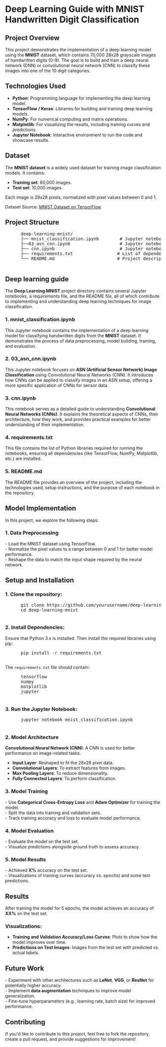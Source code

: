 <h1>Deep Learning Guide with MNIST Handwritten Digit Classification</h1>

  <h2>Project Overview</h2>
  <p>
      This project demonstrates the implementation of a deep learning model using the <strong>MNIST</strong> dataset, which contains 70,000 28x28 grayscale images of handwritten digits (0-9).
      The goal is to build and train a deep neural network (DNN) or convolutional neural network (CNN) to classify these images into one of the 10 digit categories.
  </p>

  <h2>Technologies Used</h2>
  <ul>
      <li><strong>Python</strong>: Programming language for implementing the deep learning model.</li>
      <li><strong>TensorFlow / Keras</strong>: Libraries for building and training deep learning models.</li>
      <li><strong>NumPy</strong>: For numerical computing and matrix operations.</li>
      <li><strong>Matplotlib</strong>: For visualizing the results, including training curves and predictions.</li>
      <li><strong>Jupyter Notebook</strong>: Interactive environment to run the code and showcase results.</li>
  </ul>

  <h2>Dataset</h2>
  <p>
      The <strong>MNIST dataset</strong> is a widely used dataset for training image classification models. It contains:
      <ul>
          <li><strong>Training set</strong>: 60,000 images.</li>
          <li><strong>Test set</strong>: 10,000 images.</li>
      </ul>
      Each image is 28x28 pixels, normalized with pixel values between 0 and 1.
  </p>
  <p>
      Dataset Source: <a href="https://www.tensorflow.org/datasets/community_catalog/huggingface/mnist">MNIST Dataset on TensorFlow</a>
  </p>

 
  <h2>Project Structure</h2>
  <pre>
      deep-learning-mnist/
      ├── mnist_classification.ipynb        # Jupyter notebook with the implementation
      ├──03_asn_cnn.ipynb                   # Jupyter notebook with the implementation of asn image classification 
      ├── cnn.ipynb                         # Jupyter notebook with the notes on cnn and how they work 
      ├── requirements.txt                 # List of dependencies
      └── README.md                        # Project description and instructions
  </pre>

  <h2>Deep learning guide</h2>
  <p>
      The <strong>Deep Learning MNIST</strong> project directory contains several Jupyter notebooks, a requirements file, and the README file,
      all of which contribute to implementing and understanding deep learning techniques for image classification.
  </p>

  <h3>1. mnist_classification.ipynb</h3>
  <p>
      This Jupyter notebook contains the implementation of a deep learning model for classifying handwritten digits from the <strong>MNIST</strong> dataset.
      It demonstrates the process of data preprocessing, model building, training, and evaluation.
  </p>

  <h3>2. 03_asn_cnn.ipynb</h3>
  <p>
      This Jupyter notebook focuses on <strong>ASN (Artificial Sensor Network) Image Classification</strong> using Convolutional Neural Networks (CNN).
      It introduces how CNNs can be applied to classify images in an ASN setup, offering a more specific application of CNNs for sensor data.
  </p>

  <h3>3. cnn.ipynb</h3>
  <p>
      This notebook serves as a detailed guide to understanding <strong>Convolutional Neural Networks (CNNs)</strong>.
      It explains the theoretical aspects of CNNs, their architecture, how they work, and provides practical examples for better understanding of their implementation.
  </p>

  <h3>4. requirements.txt</h3>
  <p>
      This file contains the list of Python libraries required for running the notebooks, ensuring all dependencies (like TensorFlow, NumPy, Matplotlib, etc.) are installed.
  </p>

  <h3>5. README.md</h3>
  <p>
      The README file provides an overview of the project, including the technologies used, setup instructions, and the purpose of each notebook in the repository.
  </p>

  <h2>Model Implementation</h2>
  <p>In this project, we explore the following steps:</p>

  <h3>1. Data Preprocessing</h3>
  <p>
      - Load the MNIST dataset using TensorFlow.<br>
      - Normalize the pixel values to a range between 0 and 1 for better model performance.<br>
      - Reshape the data to match the input shape required by the neural network.
  </p>
 <h2>Setup and Installation</h2>
  <h3>1. Clone the repository:</h3>
  <pre>
      git clone https://github.com/yourusername/deep-learning-mnist.git
      cd deep-learning-mnist
  </pre>

  <h3>2. Install Dependencies:</h3>
  <p>Ensure that Python 3.x is installed. Then install the required libraries using pip:</p>
  <pre>
      pip install -r requirements.txt
  </pre>
  <p>The <code>requirements.txt</code> file should contain:</p>
  <pre>
      tensorflow
      numpy
      matplotlib
      jupyter
  </pre>

  <h3>3. Run the Jupyter Notebook:</h3>
  <pre>
      jupyter notebook mnist_classification.ipynb
  </pre>

  <h3>2. Model Architecture</h3>
  <p>
      <strong>Convolutional Neural Network (CNN)</strong>: A CNN is used for better performance on image-related tasks.
      <ul>
          <li><strong>Input Layer</strong>: Reshaped to fit the 28x28 pixel data.</li>
          <li><strong>Convolutional Layers</strong>: To extract features from images.</li>
          <li><strong>Max Pooling Layers</strong>: To reduce dimensionality.</li>
          <li><strong>Fully Connected Layers</strong>: To perform classification.</li>
      </ul>
  </p>

  <h3>3. Model Training</h3>
  <p>
      - Use <strong>Categorical Cross-Entropy Loss</strong> and <strong>Adam Optimizer</strong> for training the model.<br>
      - Split the data into training and validation sets.<br>
      - Track training accuracy and loss to evaluate model performance.
  </p>

  <h3>4. Model Evaluation</h3>
  <p>
      - Evaluate the model on the test set.<br>
      - Visualize predictions alongside ground truth to assess accuracy.
  </p>

  <h3>5. Model Results</h3>
  <p>
      - Achieved <strong>X%</strong> accuracy on the test set.<br>
      - Visualizations of training curves (accuracy vs. epochs) and some test predictions.
  </p>

  <h2>Results</h2>
  <p>
      After training the model for 5 epochs, the model achieves an accuracy of <strong>XX%</strong> on the test set.
  </p>

  <h3>Visualizations:</h3>
  <ul>
      <li><strong>Training and Validation Accuracy/Loss Curves</strong>: Plots to show how the model improves over time.</li>
      <li><strong>Predictions on Test Images</strong>: Images from the test set with predicted vs. actual labels.</li>
  </ul>

  <h2>Future Work</h2>
  <p>
      - Experiment with other architectures such as <strong>LeNet</strong>, <strong>VGG</strong>, or <strong>ResNet</strong> for potentially higher accuracy.<br>
      - Implement <strong>data augmentation</strong> techniques to improve model generalization.<br>
      - Fine-tune hyperparameters (e.g., learning rate, batch size) for improved performance.
  </p>

  <h2>Contributing</h2>
  <p>
      If you'd like to contribute to this project, feel free to fork the repository, create a pull request, and provide suggestions for improvement!
  </p>

